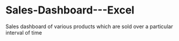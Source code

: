 # Sales-Dashboard---Excel
Sales dashboard of various products which are sold over a particular interval of time
<html>
  <head>
    <title>
      <h2> Monthly Sales across various cities<h2/>
![image](https://user-images.githubusercontent.com/62066175/187359918-570fa402-49ba-4292-8895-418682cec203.png)

<title/>
        <head/>
        <html/>
